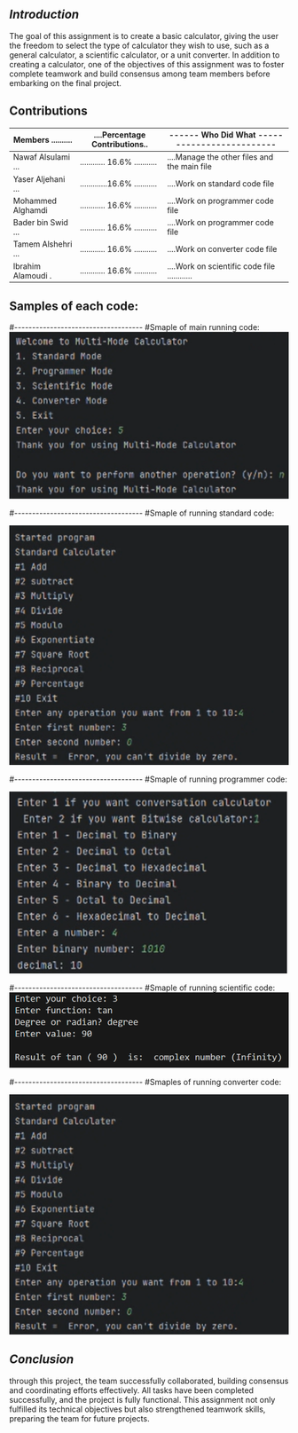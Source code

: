 ## *Introduction*

  The goal of this assignment is to create a basic calculator, giving the user the freedom to select the type of calculator they wish to use, such as a general calculator, a scientific calculator, or a unit converter. In addition to creating a calculator, one of the objectives of this assignment was to foster complete teamwork and build consensus among team members before embarking on the final project.


## Contributions

| Members ..........|....Percentage Contributions..|------ Who Did What -------------------------|
|-------------------|------------------------------|---------------------------------------------|
| Nawaf Alsulami ...|............ 16.6% ...........|....Manage the other files and the main file |
| Yaser Aljehani ...|.............16.6% ...........|....Work on standard code file |
| Mohammed Alghamdi |............ 16.6% ...........|....Work on programmer code file|
| Bader bin Swid ...|............ 16.6% ...........|....Work on programmer code file|
| Tamem Alshehri ...|............ 16.6% ...........|....Work on converter code file|
| Ibrahim Alamoudi .|............ 16.6% ...........|....Work on scientific code file ............|

## Samples of each code:

#------------------------------------
#Smaple of main running code:
![Project Screenshot](https://github.com/nalsulami0364-beep/TEAMC/blob/main/Screenshot_2025-10-16_174424.png?raw=true)


#------------------------------------
#Smaple of running standard code:

![Project Screenshot](https://github.com/nalsulami0364-beep/TEAMC/blob/main/Screenshot_2025-10-16_174533.png?raw=true)


#------------------------------------
#Smaple of running programmer code:

![Project Screenshot](https://github.com/nalsulami0364-beep/TEAMC/blob/main/Screenshot_2025-10-16_175101.png?raw=true)

#------------------------------------
#Smaple of running scientific code:
![Project Screenshot](https://github.com/nalsulami0364-beep/TEAMC/blob/main/Screenshot_2025-10-16_174747.png?raw=true)




#------------------------------------
#Smaples of running converter code:


![Project Screenshot](https://github.com/nalsulami0364-beep/TEAMC/blob/main/Screenshot_2025-10-16_174533.png?raw=true)

## *Conclusion*


  through this project, the team successfully collaborated, building consensus and coordinating efforts effectively. All tasks have been completed successfully, and the project is fully functional. This assignment not only fulfilled its technical objectives but also strengthened teamwork skills, preparing the team for future projects.

